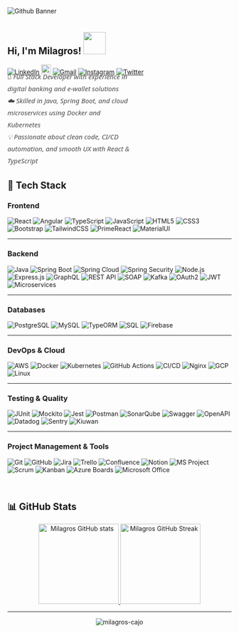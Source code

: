 
![Github Banner](https://drive.google.com/uc?export=view&id=1mlu0f_S1fmxiO7T5PwXjUB-yJgEXuLds)
<h1 align="center">

<h2> Hi, I'm Milagros! <img src="https://media.giphy.com/media/mGcNjsfWAjY5AEZNw6/giphy.gif" width="50"></h2>

[![LinkedIn](https://img.shields.io/badge/LinkedIn-blue?style=flat&logo=linkedin&logoColor=white)](https://www.linkedin.com/in/cajo-vega)
[<img src="https://img.shields.io/github/followers/milagros-cajo?label=follow&style=social" height="22" title="Follow me" />](https://github.com/milagros-cajo) 
[![Gmail](https://img.shields.io/badge/Gmail-D14836?style=flat&logo=gmail&logoColor=white)](mailto:cajovegaa@gmail.com)
[![Instagram](https://img.shields.io/badge/Instagram-c13584?style=flat&logo=instagram&logoColor=white)](https://www.instagram.com/milacajo/)
[![Twitter](https://img.shields.io/badge/Twitter-%231DA1F2.svg?logo=Twitter&logoColor=white)](https://twitter.com/AgnihotriVatan)

<p align="left" 
   style="max-width:55%;
          font-family:'Century Gothic','Segoe UI',sans-serif;
          font-size:15px;
          font-style:italic;
          line-height:1.8;
          color:#4a4a4a;
          margin-top:-25px;
          margin-bottom:0;">
  💼 Full Stack Developer with experience in digital banking and e-wallet solutions<br>
  ☁️ Skilled in Java, Spring Boot, and cloud microservices using Docker and Kubernetes<br>
  💡 Passionate about clean code, CI/CD automation, and smooth UX with React & TypeScript
</p>


## 🧰 Tech Stack

### Frontend
![React](https://img.shields.io/badge/React-20232A?logo=react&logoColor=61DAFB&style=for-the-badge)
![Angular](https://img.shields.io/badge/Angular-DD0031?logo=angular&logoColor=white&style=for-the-badge)
![TypeScript](https://img.shields.io/badge/TypeScript-007ACC?logo=typescript&logoColor=white&style=for-the-badge)
![JavaScript](https://img.shields.io/badge/JavaScript-F7DF1E?logo=javascript&logoColor=black&style=for-the-badge)
![HTML5](https://img.shields.io/badge/HTML5-E34F26?logo=html5&logoColor=white&style=for-the-badge)
![CSS3](https://img.shields.io/badge/CSS3-1572B6?logo=css3&logoColor=white&style=for-the-badge)
![Bootstrap](https://img.shields.io/badge/Bootstrap-563D7C?logo=bootstrap&logoColor=white&style=for-the-badge)
![TailwindCSS](https://img.shields.io/badge/TailwindCSS-38B2AC?logo=tailwind-css&logoColor=white&style=for-the-badge)
![PrimeReact](https://img.shields.io/badge/PrimeReact-00C58E?logo=primefaces&logoColor=white&style=for-the-badge)
![MaterialUI](https://img.shields.io/badge/Material_UI-007FFF?logo=mui&logoColor=white&style=for-the-badge)

---

### Backend
![Java](https://img.shields.io/badge/Java-ED8B00?logo=openjdk&logoColor=white&style=for-the-badge)
![Spring Boot](https://img.shields.io/badge/Spring_Boot-6DB33F?logo=spring-boot&logoColor=white&style=for-the-badge)
![Spring Cloud](https://img.shields.io/badge/Spring_Cloud-6DB33F?logo=spring&logoColor=white&style=for-the-badge)
![Spring Security](https://img.shields.io/badge/Spring_Security-6DB33F?logo=springsecurity&logoColor=white&style=for-the-badge)
![Node.js](https://img.shields.io/badge/Node.js-339933?logo=node.js&logoColor=white&style=for-the-badge)
![Express.js](https://img.shields.io/badge/Express.js-404D59?style=for-the-badge)
![GraphQL](https://img.shields.io/badge/GraphQL-E10098?logo=graphql&logoColor=white&style=for-the-badge)
![REST API](https://img.shields.io/badge/REST_API-02569B?logo=rest&logoColor=white&style=for-the-badge)
![SOAP](https://img.shields.io/badge/SOAP-1B1464?logo=w3c&logoColor=white&style=for-the-badge)
![Kafka](https://img.shields.io/badge/Kafka-231F20?logo=apache-kafka&logoColor=white&style=for-the-badge)
![OAuth2](https://img.shields.io/badge/OAuth2-EB5424?logo=auth0&logoColor=white&style=for-the-badge)
![JWT](https://img.shields.io/badge/JWT-000000?logo=jsonwebtokens&logoColor=white&style=for-the-badge)
![Microservices](https://img.shields.io/badge/Microservices-005571?logo=microservices&logoColor=white&style=for-the-badge)

---

### Databases
![PostgreSQL](https://img.shields.io/badge/PostgreSQL-316192?logo=postgresql&logoColor=white&style=for-the-badge)
![MySQL](https://img.shields.io/badge/MySQL-005C84?logo=mysql&logoColor=white&style=for-the-badge)
![TypeORM](https://img.shields.io/badge/TypeORM-F37626?logo=typeorm&logoColor=white&style=for-the-badge)
![SQL](https://img.shields.io/badge/SQL-003B57?logo=database&logoColor=white&style=for-the-badge)
![Firebase](https://img.shields.io/badge/Firebase-039BE5?logo=firebase&logoColor=white&style=for-the-badge)

---

### DevOps & Cloud
![AWS](https://img.shields.io/badge/AWS-232F3E?logo=amazon-aws&logoColor=white&style=for-the-badge)
![Docker](https://img.shields.io/badge/Docker-2496ED?logo=docker&logoColor=white&style=for-the-badge)
![Kubernetes](https://img.shields.io/badge/Kubernetes-326CE5?logo=kubernetes&logoColor=white&style=for-the-badge)
![GitHub Actions](https://img.shields.io/badge/GitHub_Actions-2088FF?logo=github-actions&logoColor=white&style=for-the-badge)
![CI/CD](https://img.shields.io/badge/CI/CD-2188FF?logo=github&logoColor=white&style=for-the-badge)
![Nginx](https://img.shields.io/badge/Nginx-009639?logo=nginx&logoColor=white&style=for-the-badge)
![GCP](https://img.shields.io/badge/GCP-4285F4?logo=google-cloud&logoColor=white&style=for-the-badge)
![Linux](https://img.shields.io/badge/Linux-FCC624?logo=linux&logoColor=black&style=for-the-badge)

---

### Testing & Quality
![JUnit](https://img.shields.io/badge/JUnit-25A162?logo=junit5&logoColor=white&style=for-the-badge)
![Mockito](https://img.shields.io/badge/Mockito-25A162?style=for-the-badge)
![Jest](https://img.shields.io/badge/Jest-C21325?logo=jest&logoColor=white&style=for-the-badge)
![Postman](https://img.shields.io/badge/Postman-FF6C37?logo=postman&logoColor=white&style=for-the-badge)
![SonarQube](https://img.shields.io/badge/SonarQube-4E9BCD?logo=sonarqube&logoColor=white&style=for-the-badge)
![Swagger](https://img.shields.io/badge/Swagger-85EA2D?logo=swagger&logoColor=black&style=for-the-badge)
![OpenAPI](https://img.shields.io/badge/OpenAPI-6BA539?logo=openapiinitiative&logoColor=white&style=for-the-badge)
![Datadog](https://img.shields.io/badge/Datadog-632CA6?logo=datadog&logoColor=white&style=for-the-badge)
![Sentry](https://img.shields.io/badge/Sentry-362D59?logo=sentry&logoColor=white&style=for-the-badge)
![Kiuwan](https://img.shields.io/badge/Kiuwan-0081C6?logo=checkmarx&logoColor=white&style=for-the-badge)

---

### Project Management & Tools
![Git](https://img.shields.io/badge/Git-F05032?logo=git&logoColor=white&style=for-the-badge)
![GitHub](https://img.shields.io/badge/GitHub-181717?logo=github&logoColor=white&style=for-the-badge)
![Jira](https://img.shields.io/badge/Jira-0052CC?logo=jira&logoColor=white&style=for-the-badge)
![Trello](https://img.shields.io/badge/Trello-0079BF?logo=trello&logoColor=white&style=for-the-badge)
![Confluence](https://img.shields.io/badge/Confluence-172B4D?logo=confluence&logoColor=white&style=for-the-badge)
![Notion](https://img.shields.io/badge/Notion-000000?logo=notion&logoColor=white&style=for-the-badge)
![MS Project](https://img.shields.io/badge/MS_Project-217346?logo=microsoft&logoColor=white&style=for-the-badge)
![Scrum](https://img.shields.io/badge/Scrum-6DB33F?logo=scrumalliance&logoColor=white&style=for-the-badge)
![Kanban](https://img.shields.io/badge/Kanban-007ACC?logo=kanban&logoColor=white&style=for-the-badge)
![Azure Boards](https://img.shields.io/badge/Azure_Boards-0078D7?logo=azure-devops&logoColor=white&style=for-the-badge)
![Microsoft Office](https://img.shields.io/badge/Microsoft_Office-D83B01?logo=microsoft-office&logoColor=white&style=for-the-badge)

<br>

## 📊 GitHub Stats

<p align="center">
  <a href="https://github.com/milagros-cajo">
    <img src="https://github-readme-stats.vercel.app/api?username=milagros-cajo&show_icons=true&theme=dracula" alt="Milagros GitHub stats" height="180"/>
  </a>
  <a href="https://git.io/streak-stats">
    <img src="https://github-readme-streak-stats.herokuapp.com/?user=milagros-cajo&theme=dracula" alt="Milagros GitHub Streak" height="180"/>
  </a>
</p>

<hr>

<p align="center">
  <img src="https://komarev.com/ghpvc/?username=milagros-cajo&label=Profile%20views&color=0e75b6&style=flat" alt="milagros-cajo" />
</p>

